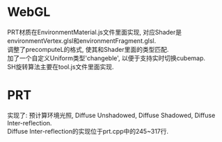 # WebGL
PRT材质在EnvironmentMaterial.js文件里面实现, 对应Shader是environmentVertex.glsl和environmentFragment.glsl.<br>
调整了precomputeL的格式, 使其和Shader里面的类型匹配.<br>
加了一个自定义Uniform类型'changeble', 以便于支持实时切换cubemap.<br>
SH旋转算法主要在tool.js文件里面实现.<br>

# PRT
实现了: 预计算环境光照, Diffuse Unshadowed, Diffuse Shadowed, Diffuse Inter-reflection.<br>
Diffuse Inter-reflection的实现位于prt.cpp中的245~317行.<br>
